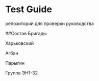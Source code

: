 # Test Guide
репозиторий для проверки руководства

##Состав Бригады

Харьковский 

Агбан

Парыгин

Группа ЭН1-32
